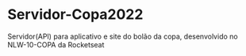 # Servidor-Copa2022
Servidor(API) para aplicativo e site do bolão da copa, desenvolvido no NLW-10-COPA da Rocketseat   
